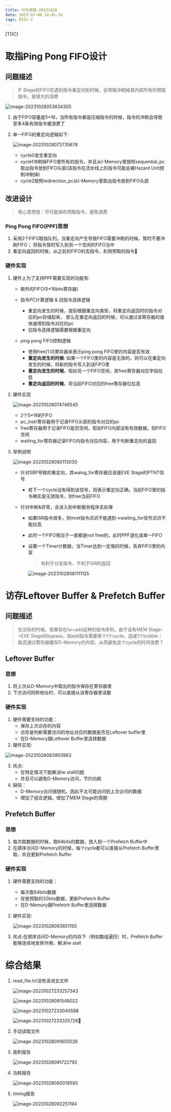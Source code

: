 ```yaml
---
title: 付杰周报-20231028
date: 2023-03-08 14:45:34
tags: RISC-V
---
```


[TOC]

# 取指Ping Pong FIFO设计

## 问题描述

> IF Stage的FIFO在遇到指令重定向到时候，会导致冲刷掉其内部所有的预取指令，是很大的浪费

![image-20231028053834305](../../../../../../Pictures/Typora/image-20231028053834305.png)

1. 由于FIFO容量是5\*16，当所有指令都是压缩指令的时候，指令的冲刷会导致至多4条有效指令被浪费了

2. 单一FIFO的重定向逻辑如下:

   ![image-20231028073735678](../../../../../../Pictures/Typora/image-20231028073735678.png)

   - cycle0发生重定向
   - cycle1冲刷掉FIFO里所有的指令，并且从I-Memory里按照sequential_pc取出指令放到FIFO头部(该指令在流水线上的指令可能会被Hazard Unit控制冲刷掉)
   - cycle2按照redirection_pc从I-Memory里取出指令放到FIFO头部

## 改进设计

> 核心思想是：尽可能保存预取指令，避免浪费

### Ping Pong FIFO(PPF)思想

1. 采用2个FIFO取指队列，当重定向产生导致FIFO需要冲刷的时候，暂时不要冲刷FIFO；
   将指令暂时写入到另一个空闲的FIFO当中
2. 重定向返回的时候，从之前的FIFO的去指令，利用预取的指令

### 硬件实现

1. 硬件上为了支持PPF需要实现的功能有:

   - 额外的FIFO(5\*16bits寄存器)
   - 指令PC计算逻辑 & 旧指令选择逻辑
     - 重定向发生的时候，提前根据重定向类型，将重定向返回时的指令对应的pc存储起来，
       那么在重定向返回的时候，可以通过该寄存器的值快速得到指令对应的pc
     - 旧指令选择逻辑需要根据重定向
   - ping pong FIFO控制逻辑

     - 使用free[1:0]寄存器来表示ping pong FIFO里的内容是否有效
     - **重定向发生的时候**: 如果一个FIFO里的内容是无效的，则可以在重定向发生的时候，将新的指令写入到该FIFO里
     - **重定向发生的时候**，假如另一个FIFO空闲，其free寄存器对应字段拉低
     - **重定向返回的时候**，将当前FIFO对应的free寄存器位拉高

2. 硬件实现

   ![image-20231028074746545](../../../../../../Pictures/Typora/image-20231028074746545.png)

   - 2个5\*16的FIFO
   - pc_instr寄存器用于记录FIFO头部的指令对应的pc
   - free寄存器用于记录FIFO是否空闲，假如FIFO内部没有有效数据，则FIFO空闲
   - waiting_for寄存器记录FIFO内指令对应内容，用于判断重定向的返回

3. 举例说明

   ![image-20231028080113030](../../../../../../Pictures/Typora/image-20231028080113030.png)

   - 针对SBP导致的重定向，其waing_for寄存器应该是EXE Stage的PTNT信号

     - 若下一个cycle没有得到该信号，则表示重定向正确，当前FIFO里的指令确实是无效指令，则free当前FIFO

   - 针对中断&异常，会进入到中断服务程序去处理

     - 如果ISR指令很多，则mret指令迟迟不能遇到->waiting_for信号迟迟不能拉高

     - 此时一个FIFO相当于一直都是not free的，此时PPF退化成单一FIFO

     - 设置一个Timer计数器，当Timer达到一定值的时候，丢弃FIFO里的内容

       > 有利于分支指令、不利于ISR的返回

       ![image-20231028081111125](../../../../../../Pictures/Typora/image-20231028081111125.png)

# 访存Leftover Buffer & Prefetch Buffer

## 问题描述

> 在访存的时候，若果存在lw+add这种的指令序列，由于没有MEM Stage->EXE Stage的bypass，则add指令需要等个1个cycle，造成1个bubble；
> 能否通过寄存器缓存D-Memory的内容，从而避免这个cycle的时间浪费？

## Leftover Buffer

### 思想

1. 将上次从D-Memory中取出的指令保存在寄存器里
2. 下次访问同样地址时，可以直接从该寄存器里读数

### 硬件实现

1. 硬件需要支持的功能：
   - 保存上次访存的内容
   - 访存是判断需要访问的地址对应的数据是否在Leftover buffer里
   - 在D-Memory跟Leftover Buffer里选择数据
2. 硬件实现:

![image-20231028083903963](../../../../../../Pictures/Typora/image-20231028083903963.png)

3. 优点:
   - 在特定情况下能解决lw stall问题
   - 并且可以避免D-Memory访问，节约功耗
4. 缺陷：
   - D-Memory访问很随机、因此不太可能访问到上次访问的数据
   - 增加了组合逻辑，增加了MEM Stage的周期

## Prefetch Buffer

### 思想

1. 每次取数据的时候，取64bits的数据，放入到一个Prefetch Buffer中
2. 在顺序访问D-Memory的时候，每个cycle都可以直接从Prefetch Buffer里取，并且更新Prefetch Buffer

### 硬件实现

1. 硬件需要支持的功能：

   - 每次取64bits数据
   - 存放预取的32bits数据，更新Prefetch Buffer
   - 在D-Memory跟Prefetch Buffer里选择数据

2. 硬件实现:

   ![image-20231028083851150](../../../../../../Pictures/Typora/image-20231028083851150.png)

3. 优点:在顺序访问D-Memory的内存下（例如数组遍历）时，Prefetch Buffer能够连续地发挥作用，解决lw stall

# 综合结果

1. read_file.tcl没有读进去文件

   ![image-20231027233257343](../../../../../../Pictures/Typora/image-20231027233257343.png)

   ![image-20231028091548022](../../../../../../Pictures/Typora/image-20231028091548022.png)

   ![image-20231027233040588](../../../../../../Pictures/Typora/image-20231027233040588.png)

   ![image-20231027233325726](../../../../../../Pictures/Typora/image-20231027233325726.png)

2. 手动读取文件

   ![image-20231028091655026](../../../../../../Pictures/Typora/image-20231028091655026.png)

3. 面积报告

   ![image-20231028091722792](../../../../../../Pictures/Typora/image-20231028091722792.png)

4. 功耗报告

   ![image-20231028092019593](../../../../../../Pictures/Typora/image-20231028092019593.png)

5. timing报告

   ![image-20231028092251194](../../../../../../Pictures/Typora/image-20231028092251194.png)

